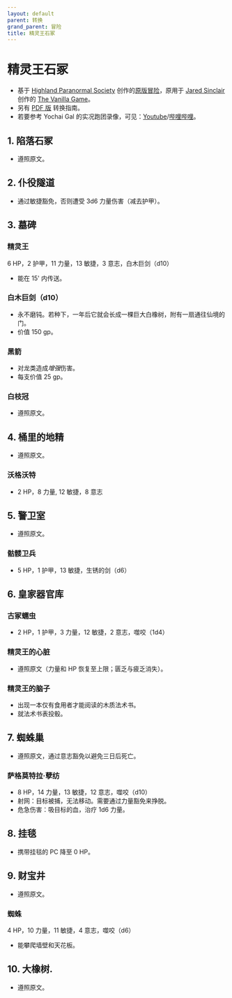 ```yaml
---
layout: default
parent: 转换
grand_parent: 冒险
title: 精灵王石冢
---
```


# 精灵王石冢
- 基于 [Highland Paranormal Society](https://www.dungeonresearch.com/) 创作的[原版冒险](https://natetreme.itch.io/botek)，原用于 [Jared Sinclair](https://jaredsinclair.neocities.org) 创作的 [The Vanilla Game](https://vanillagame.carrd.co)。
- 另有 [PDF 版](https://drive.google.com/file/d/1GbMxkcxZCgVizlcQqbXPtJD0g9x*yTLb/view?usp=sharing) 转换指南。
- 若要参考 Yochai Gal 的实况跑团录像，可见：[Youtube](https://www.youtube.com/watch?v=e3N4pqHIEwQ)/[哔哩哔哩](https://www.bilibili.com/video/BV1uA4m1G727/)。


## 1. 陷落石冢
- 遵照原文。

## 2. 仆役隧道
- 通过敏捷豁免，否则遭受 3d6 力量伤害（减去护甲）。

## 3. 墓碑
### 精灵王
6 HP，2 护甲，11 力量，13 敏捷，3 意志，白木巨剑（d10）
- 能在 15' 内传送。

### 白木巨剑（d10）
- 永不磨钝。若种下，一年后它就会长成一棵巨大白橡树，附有一扇通往仙境的门。
- 价值 150 gp。

### 黑箭
- 对龙类造成*增强*伤害。
- 每支价值 25 gp。

### 白枝冠
- 遵照原文。

## 4. 桶里的地精
- 遵照原文。

### 沃格沃特
- 2 HP，8 力量, 12 敏捷，8 意志

## 5. 警卫室
- 遵照原文。

### 骷髅卫兵
- 5 HP，1 护甲，13 敏捷，生锈的剑（d6）

## 6. 皇家器官库
### 古冢蠕虫
- 2 HP，1 护甲，3 力量，12 敏捷，2 意志，噬咬（1d4）

### 精灵王的心脏
- 遵照原文（力量和 HP 恢复至上限；匮乏与疲乏消失）。

### 精灵王的脑子
- 出现一本仅有食用者才能阅读的木质法术书。
- 就法术书表投骰。

## 7. 蜘蛛巢
- 遵照原文，通过意志豁免以避免三日后死亡。

### 萨格莫特拉·孽纺
- 8 HP，14 力量，13 敏捷，12 意志，噬咬（d10）
- 射网：目标被捕，无法移动。需要通过力量豁免来挣脱。
- 危急伤害：吸目标的血，治疗 1d6 力量。

## 8. 挂毯
- 携带挂毯的 PC 降至 0 HP。

## 9. 财宝井
- 遵照原文。

### 蜘蛛
4 HP，10 力量，11 敏捷，4 意志，噬咬（d6）
- 能攀爬墙壁和天花板。

## 10. 大橡树.
- 遵照原文。
